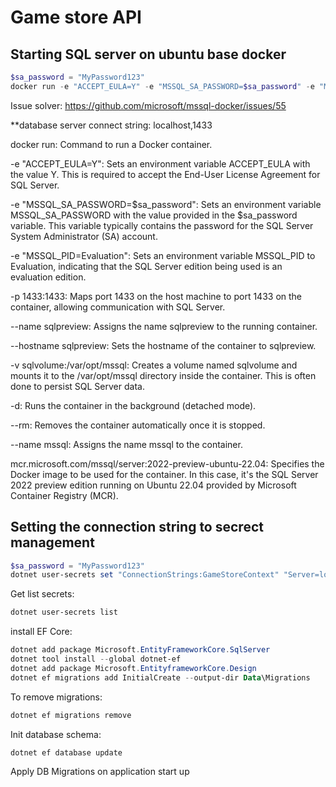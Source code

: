 # Game store API

## Starting SQL server on ubuntu base docker
```powershell
$sa_password = "MyPassword123"
docker run -e "ACCEPT_EULA=Y" -e "MSSQL_SA_PASSWORD=$sa_password" -e "MSSQL_PID=Evaluation" -p 1433:1433  --name sqlpreview --hostname sqlpreview -v sqlvolume:/var/opt/mssql -d --rm --name mssql mcr.microsoft.com/mssql/server:2022-preview-ubuntu-22.04
```
Issue solver: https://github.com/microsoft/mssql-docker/issues/55

**database server connect string: localhost,1433

docker run: Command to run a Docker container.

-e "ACCEPT_EULA=Y": Sets an environment variable ACCEPT_EULA with the value Y. This is required to accept the End-User License Agreement for SQL Server.

-e "MSSQL_SA_PASSWORD=$sa_password": Sets an environment variable MSSQL_SA_PASSWORD with the value provided in the $sa_password variable. This variable typically contains the password for the SQL Server System Administrator (SA) account.

-e "MSSQL_PID=Evaluation": Sets an environment variable MSSQL_PID to Evaluation, indicating that the SQL Server edition being used is an evaluation edition.

-p 1433:1433: Maps port 1433 on the host machine to port 1433 on the container, allowing communication with SQL Server.

--name sqlpreview: Assigns the name sqlpreview to the running container.

--hostname sqlpreview: Sets the hostname of the container to sqlpreview.

-v sqlvolume:/var/opt/mssql: Creates a volume named sqlvolume and mounts it to the /var/opt/mssql directory inside the container. This is often done to persist SQL Server data.

-d: Runs the container in the background (detached mode).

--rm: Removes the container automatically once it is stopped.

--name mssql: Assigns the name mssql to the container.

mcr.microsoft.com/mssql/server:2022-preview-ubuntu-22.04: Specifies the Docker image to be used for the container. In this case, it's the SQL Server 2022 preview edition running on Ubuntu 22.04 provided by Microsoft Container Registry (MCR).

## Setting the connection string to secrect management
```powershell
$sa_password = "MyPassword123"
dotnet user-secrets set "ConnectionStrings:GameStoreContext" "Server=localhost,1433; Database=GameStore; User Id=sa; Password=$sa_password;TrustServerCertificate=True"
```

Get list secrets:
```powershell
dotnet user-secrets list
```
install EF Core:
```powershell
dotnet add package Microsoft.EntityFrameworkCore.SqlServer
dotnet tool install --global dotnet-ef
dotnet add package Microsoft.EntityframeworkCore.Design
dotnet ef migrations add InitialCreate --output-dir Data\Migrations
```
To remove migrations:
```powershell
dotnet ef migrations remove
```

Init database schema:
```powershell
dotnet ef database update
```

Apply DB Migrations on application start up

